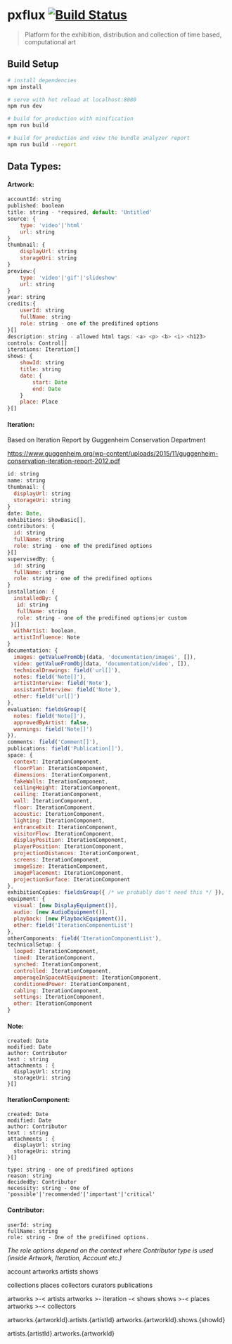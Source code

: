 # pxflux [![Build Status](https://travis-ci.org/pxflux/px-dashboard-web.svg?branch=master)](https://travis-ci.org/pxflux/px-dashboard-web)

> Platform for the exhibition, distribution and collection of time based, computational art

## Build Setup

``` bash
# install dependencies
npm install

# serve with hot reload at localhost:8080
npm run dev

# build for production with minification
npm run build

# build for production and view the bundle analyzer report
npm run build --report
```
## Data Types:
#### Artwork:
    
``` javascript
accountId: string
published: boolean
title: string - *required, default: 'Untitled'
source: {
    type: 'video'|'html'
    url: string
}
thumbnail: {
    displayUrl: string
    storageUri: string
}
preview:{
    type: 'video'|'gif'|'slideshow'
    url: string
}
year: string
credits:{
    userId: string
    fullName: string
    role: string - one of the predifined options
}[]
description: string - allowed html tags: <a> <p> <b> <i> <h123>
controls: Control[]
iterations: Iteration[]
shows: {
    showId: string
    title: string
    date: {
        start: Date
        end: Date
    }
    place: Place
}[]
```
          
#### Iteration:

Based on Iteration Report by Guggenheim Conservation Department

https://www.guggenheim.org/wp-content/uploads/2015/11/guggenheim-conservation-iteration-report-2012.pdf
 
``` javascript
id: string
name: string
thumbnail: {
  displayUrl: string
  storageUri: string
}
date: Date,
exhibitions: ShowBasic[],
contributors: {
  id: string
  fullName: string
  role: string - one of the predifined options
}[]
supervisedBy: {
  id: string
  fullName: string
  role: string - one of the predifined options
}
installation: {
  installedBy: {
   id: string
   fullName: string
   role: string - one of the predifined options|or custom
 }[]
  withArtist: boolean,
  artistInfluence: Note
}
documentation: {
  images: getValueFromObj(data, 'documentation/images', []),
  video: getValueFromObj(data, 'documentation/video', []),
  technicalDrawings: field('url[]'),
  notes: field('Note[]'),
  artistInterview: field('Note'),
  assistantInterview: field('Note'),
  other: field('url[]')
},
evaluation: fieldsGroup({
  notes: field('Note[]'),
  approvedByArtist: false,
  warnings: field('Note[]')
}),
comments: field('Comment[]'),
publications: field('Publication[]'),
space: {
  context: IterationComponent,
  floorPlan: IterationComponent,
  dimensions: IterationComponent,
  fakeWalls: IterationComponent,
  ceilingHeight: IterationComponent,
  ceiling: IterationComponent,
  wall: IterationComponent,
  floor: IterationComponent,
  acoustic: IterationComponent,
  lighting: IterationComponent,
  entranceExit: IterationComponent,
  visitorFlow: IterationComponent,
  displayPosition: IterationComponent,
  playerPosition: IterationComponent,
  projectionDistances: IterationComponent,
  screens: IterationComponent,
  imageSize: IterationComponent,
  imagePlacement: IterationComponent,
  projectionSurface: IterationComponent
},
exhibitionCopies: fieldsGroup({ /* we probably don't need this */ }),
equipment: {
  visual: [new DisplayEquipment()],
  audio: [new AudioEquipment()],
  playback: [new PlaybackEquipment()],
  other: field('IterationComponentList')
},
otherComponents: field('IterationComponentList'),
technicalSetup: {
  looped: IterationComponent,
  timed: IterationComponent,
  synched: IterationComponent,
  controlled: IterationComponent,
  amperageInSpaceAtEquipment: IterationComponent,
  conditionedPower: IterationComponent,
  cabling: IterationComponent,
  settings: IterationComponent,
  other: IterationComponent
}
```

#### Note:
```
created: Date
modified: Date
author: Contributor
text : string
attachments : {
  displayUrl: string
  storageUri: string
}[]
```
#### IterationComponent:
```
created: Date
modified: Date
author: Contributor
text : string
attachments : {
  displayUrl: string
  storageUri: string
}[]

type: string - one of predifined options
reason: string
decidedBy: Contributor
necessity: string - One of 'possible'|'recommended'|'important'|'critical'
```

#### Contributor:
```
userId: string
fullName: string
role: string - One of the predifined options.  
```
_The role options depend on the context where Contributor type is used (inside Artwork, Iteration, Account etc.)_



account
 artworks
 artists
 shows

 collections
 places
 collectors
 curators
 publications

 artworks >-< artists
 artworks >- iteration -< shows
 shows >-< places
 artworks >-< collectors


artworks.{artworkId}.artists.{artistId}
artworks.{artworkId}.shows.{showId}

artists.{artistId}.artworks.{artworkId}


